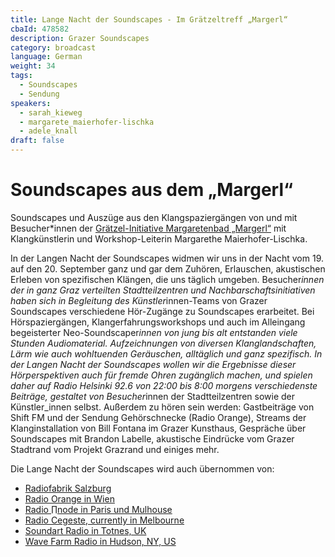 ```yaml
---
title: Lange Nacht der Soundscapes - Im Grätzeltreff „Margerl“
cbaId: 478582
description: Grazer Soundscapes
category: broadcast
language: German
weight: 34
tags:
  - Soundscapes
  - Sendung
speakers:
  - sarah_kieweg
  - margarete_maierhofer-lischka
  - adele_knall
draft: false
---
```

# Soundscapes aus dem „Margerl“
Soundscapes und Auszüge aus den Klangspaziergängen von und mit Besucher*innen der [Grätzel-Initiative Margaretenbad „Margerl“](https://margerl.at/) mit Klangkünstlerin und Workshop-Leiterin Margarethe Maierhofer-Lischka.

In der Langen Nacht der Soundscapes widmen wir uns in der Nacht vom 19. auf den 20. September ganz und gar dem Zuhören, Erlauschen, akustischen Erleben von spezifischen Klängen, die uns täglich umgeben. Besucher*innen der in ganz Graz verteilten Stadtteilzentren und Nachbarschaftsinitiativen haben sich in Begleitung des Künstler*innen-Teams von Grazer Soundscapes verschiedene Hör-Zugänge zu Soundscapes erarbeitet. Bei Hörspaziergängen, Klangerfahrungsworkshops und auch im Alleingang begeisterter Neo-Soundscaper*innen von jung bis alt entstanden viele Stunden Audiomaterial. Aufzeichnungen von diversen Klanglandschaften, Lärm wie auch wohltuenden Geräuschen, alltäglich und ganz spezifisch. In der Langen Nacht der Soundscapes wollen wir die Ergebnisse dieser Hörperspektiven auch für fremde Ohren zugänglich machen, und spielen daher auf Radio Helsinki 92.6 von 22:00 bis 8:00 morgens verschiedenste Beiträge, gestaltet von Besucher*innen der Stadtteilzentren sowie der Künstler_innen selbst. Außerdem zu hören sein werden: Gastbeiträge von Shift FM und der Sendung Gehörschnecke (Radio Orange), Streams der Klanginstallation von Bill Fontana im Grazer Kunsthaus, Gespräche über Soundscapes mit Brandon Labelle, akustische Eindrücke vom Grazer Stadtrand vom Projekt Grazrand und einiges mehr.

Die Lange Nacht der Soundscapes wird auch übernommen von:

- [Radiofabrik Salzburg](https://radiofabrik.at/)
- [Radio Orange in Wien](https://o94.at/de/start)
- [Radio ∏node in Paris und Mulhouse](https://p-node.org/)
- [Radio Cegeste, currently in Melbourne](http://www.fluid-radio.co.uk/2014/07/radio-cegeste/)
- [Soundart Radio in Totnes, UK](https://www.soundartradio.org.uk/)
- [Wave Farm Radio in Hudson, NY, US](https://wavefarm.org/)
